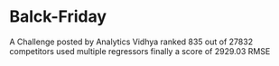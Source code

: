 # Balck-Friday
A Challenge posted by Analytics Vidhya ranked 835 out of 27832 competitors used multiple regressors finally a score of 2929.03 RMSE
